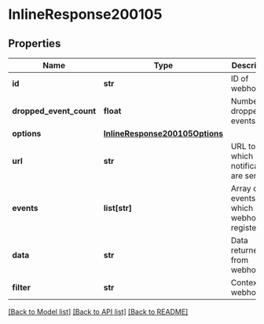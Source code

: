 # InlineResponse200105

## Properties
Name | Type | Description | Notes
------------ | ------------- | ------------- | -------------
**id** | **str** | ID of webhook | [optional] 
**dropped_event_count** | **float** | Number of dropped events | [optional] 
**options** | [**InlineResponse200105Options**](InlineResponse200105Options.md) |  | [optional] 
**url** | **str** | URL to which notifications are sent | [optional] 
**events** | **list[str]** | Array of events to which webhook is registered | [optional] 
**data** | **str** | Data returned from webhook | [optional] 
**filter** | **str** | Context for webhook | [optional] 

[[Back to Model list]](../README.md#documentation-for-models) [[Back to API list]](../README.md#documentation-for-api-endpoints) [[Back to README]](../README.md)


